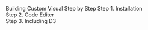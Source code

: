 Building Custom Visual Step by Step
Step 1. Installation<br/>
Step 2. Code Editer<br/>
Step 3. Including D3<br/>
